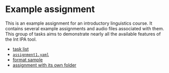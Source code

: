# Example assignment

This is an example assignment for an introductory linguistics course. It contains several example
assignments and audio files associated with them. This group of tasks aims to demonstrate nearly all
the available features of the Int IPA tool.

- [task list](tasks.yaml)
- [`assignment1.yaml`](assignment1.yaml)
- [format sample](format.sample.yaml)
- [assignment with its own folder](nested)
